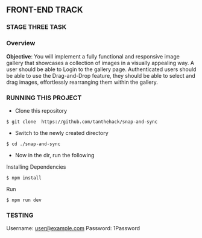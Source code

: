 ## FRONT-END TRACK
### STAGE THREE TASK
### Overview

**Objective**: You will implement a fully functional and responsive image gallery that showcases a collection of images in a visually appealing way.
A user should be able to Login to the gallery page. Authenticated users should be able to use the Drag-and-Drop feature, they should be able to select and drag images, effortlessly rearranging them within the gallery.

### RUNNING THIS PROJECT

* Clone this repository

```
$ git clone  https://github.com/tanthehack/snap-and-sync
```

* Switch to the newly created directory

```
$ cd ./snap-and-sync
```

* Now in the dir, run the following

Installing Dependencies
```
$ npm install 
```

Run
```
$ npm run dev
```

### TESTING
Username: user@example.com
Password: 1Password